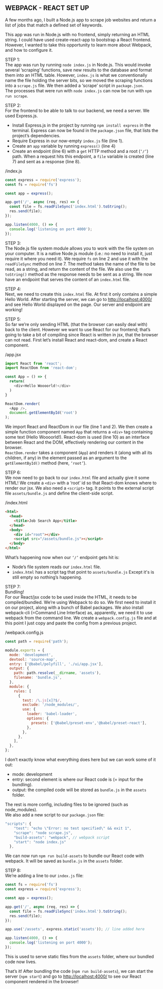 ## **WEBPACK - REACT SET UP**
A few months ago, I built a Node.js app to scrape job websites and return a list of jobs that match a defined set of keywords.  

This app was run in Node.js with no frontend, simply returning an HTML string. 
I could have used create-react-app to bootstrap a React frontend. However, I wanted to take this opportunity to learn more about Webpack, and how to configure it. 

STEP 1:  
The app was run by running ```node index.js``` in Node.js. This would invoke several ‘scraping’ functions, save new results to the database and format them into an HTML table. 
However, ```index.js``` is what we conventionally name the file holding the server bits, so we moved the scraping functions into a ```scrape.js``` file. We then added a ‘scrape’ script in ```package.json```.  
The processes that were run with ```node index.js``` can now be run with ```npm run scrape```.

STEP 2:  
For the frontend to be able to talk to our backend, we need a server. We used Express.js. 
- Install Express.js in the project by running ```npm install express``` in the terminal. Express can now be found in the ```package.json``` file, that lists the project’s dependencies. 
- Require Express in our now-empty ```index.js``` file (line 1).
- Create an ```app``` variable by running ```express()``` (line 4)
- Create an endpoint (line 6) with a ```get``` HTTP method and a root (```‘/’```) path. When a request hits this endpoint, a ```file``` variable is created (line 7) and sent as a response (line 8). 

/index.js
```javascript
const express = require('express');
const fs = require('fs')

const app = express();

app.get('/', async (req, res) => {
  const file = fs.readFileSync('index.html').toString();
  res.send(file);
});

app.listen(4000, () => {
  console.log('listening on port 4000');
});
``` 
STEP 3:  
The Node.js file system module allows you to work with the file system on your computer. It is a native Node.js module (i.e.: no need to install it, just require it where you need it). 
We require ```fs``` on line 2 and use it with the ```readFileSync``` method on line 7. The method takes the name of the file to be read, as a string, and return the content of the file. We also use the ```toString()``` method as the response needs to be sent as a string. 
We now have an endpoint that serves the content of an ```index.html``` file. 

STEP 4:  
Next, we need to create this ```index.html``` file. At first it only contains a simple Hello World. After starting the server, we can go to <http://localhost:4000/> and see Hello World displayed on the page. Our server and endpoint are working!

STEP 5:  
So far we’re only sending HTML (that the browser can easily deal with) back to the client. However we want to use React for our frontend; that’s going to take a bit of compiling since React is written in jsx, that the browser can not read. 
First let’s install React and react-dom, and create a React component. 

/app.jsx
```javascript  
import React from 'react';
import ReactDom from 'react-dom';

const App = () => {
  return(
    <div>Hello Woooorld!</div> 
  )
}

ReactDom.render(
  <App />,
  document.getElementById('root')
);
```

We import React and ReactDom in our file (line 1 and 2). We then create a simple function component named ```App``` that returns a ```<div>``` tag containing some text (Hello Woooorld!). React-dom is used (line 10) as an interface between React and the DOM, effectively rendering our content in the browser.  
```ReactDom.render``` takes a component (```App```) and renders it (along with all its children, if any) in the element passed as an argument to the ```getElementById()``` method (here, ```‘root’```). 

STEP 6:  
We now need to go back to our ```index.html``` file and actually give it some HTML! 
We create a ```<div>``` with a ‘root’ id so that React-dom knows where to render our jsx. We also need a ```<script>``` tag. It points to the external script file ```assets/bundle.js``` and define the client-side script. 

/index.html
```html  
<html>
  <head>
    <title>Job Search App</title>
  </head>
  <body>
    <div id="root"></div>
    <script src="/assets/bundle.js"></script>
  </body>
</html>
``` 

What’s happening now when our ```‘/’``` endpoint gets hit is:
- Node’s file system reads our ```index.html``` file.
- ```index.html``` has a script tag that point to ```assets/bundle.js```
Except it's is still empty so nothing’s happening.

STEP 7:  
Bundling!  
For our React/jsx code to be used inside the HTML, it needs to be compiled/bundled. We’re using Webpack to do so. 
We first need to install it on our project, along with a bunch of Babel packages. We also install webpack-cli (=Command Line Interface) as, apparently, we need it to use webpack from the command line. 
We create a ```webpack.config.js``` file and at this point I just copy and paste the config from a previous project. 

/webpack.config.js
```javascript
const path = require('path');

module.exports = {
  mode: 'development',
  devtool: 'source-map',
  entry: ['@babel/polyfill', './ui/app.jsx'],
  output: {
    path: path.resolve(__dirname, 'assets'),
    filename: 'bundle.js',
  },
  module: {
    rules: [
      {
        test: /\.js[x]?$/,
        exclude: '/node_modules/',
        use: {
          loader: 'babel-loader',
          options: {
            presets: ['@babel/preset-env','@babel/preset-react'],
          },
        },
      },
    ],
  },
};
```

I don’t exactly know what everything does here but we can work some of it out:
- mode: development 
- entry: second element is where our React code is (= input for the bundling).
- output: the compiled code will be stored as ```bundle.js``` in the ```assets``` folder.  

The rest is more config, including files to be ignored (such as node_modules).  
We also add a new script to our ```package.json``` file:
```javascript
"scripts": {
    "test": "echo \"Error: no test specified\" && exit 1",
    "scrape": "node scrape.js",
    "build-assets": "webpack", // webpack script 
    "start": "node index.js"
  },
```
We can now run ```npm run build-assets``` to bundle our React code with webpack. It will be saved as ```bundle.js``` in the ```assets``` folder.

STEP 8:  
We’re adding a line to our ```index.js``` file:
``` javascript
const fs = require('fs')
const express = require('express');

const app = express();

app.get('/', async (req, res) => {
  const file = fs.readFileSync('index.html').toString();
  res.send(file);
});

app.use('/assets', express.static('assets')); // line added here

app.listen(4000, () => {
  console.log('listening on port 4000');
});
```

This is used to serve static files from the ```assets``` folder, where our bundled code now lives.

That’s it! After bundling the code (```npm run build-assets```), we can start the server (```npm start```) and go to <http://localhost:4000/> to see our React component rendered in the browser! 

